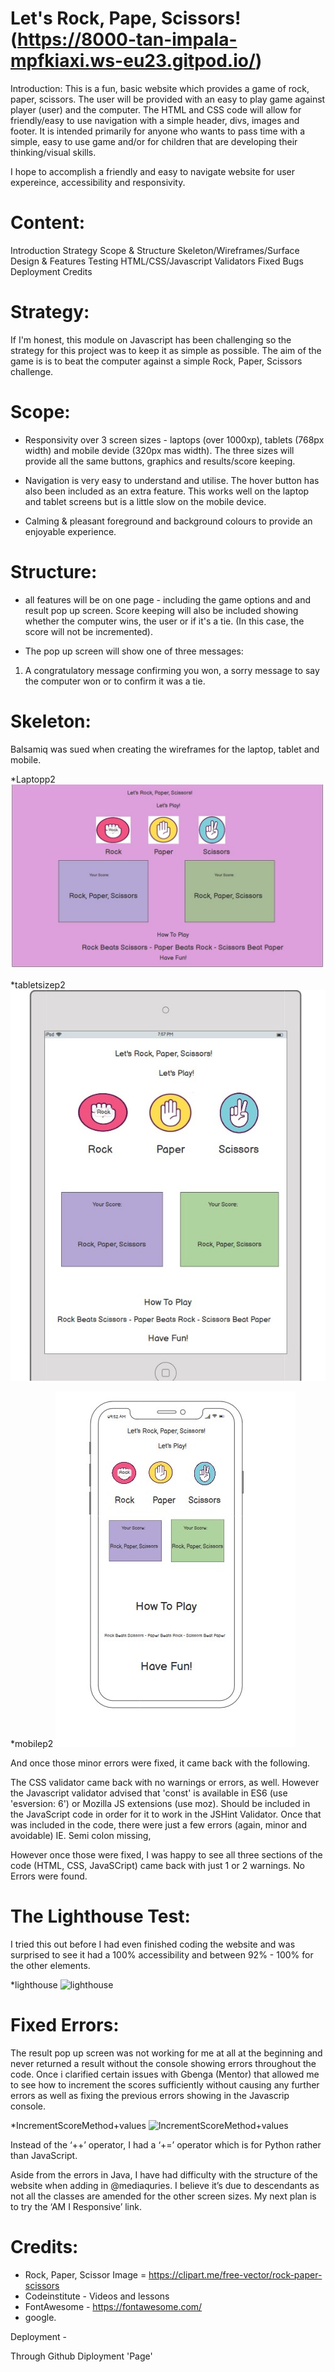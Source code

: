 # Let's Rock, Pape, Scissors! (https://8000-tan-impala-mpfkiaxi.ws-eu23.gitpod.io/)

Introduction: 
This is a fun, basic website which provides a game of rock, paper, scissors. 
The user will be provided with an easy to play game against player (user) and the computer. 
The HTML and CSS code will allow for friendly/easy to use navigation with a simple header, divs, images and footer. 
It is intended primarily for anyone who wants to pass time with a simple, easy to use game and/or for children that are developing their thinking/visual skills. 

I hope to accomplish a friendly and easy to navigate website for user expereince, accessibility and responsivity.  

# Content: 
Introduction 
Strategy
Scope & Structure
Skeleton/Wireframes/Surface
Design & Features
Testing
HTML/CSS/Javascript Validators
Fixed Bugs
Deployment
Credits


# Strategy: 
If I'm honest, this module on Javascript has been challenging so the strategy for this project was to keep it as simple as possible. 
The aim of the game is is to beat the computer against a simple Rock, Paper, Scissors challenge. 

# Scope: 

- Responsivity over 3 screen sizes - laptops (over 1000xp), tablets (768px width) and mobile devide (320px mas width). The three sizes will provide all the same buttons, graphics and results/score keeping.

- Navigation is very easy to understand and utilise. The hover button has also been included as an extra feature. This works well on the laptop and tablet screens but is a little slow on the mobile device. 

- Calming & pleasant foreground and background colours to provide an enjoyable experience. 

# Structure: 
- all features will be on one page - including the game options and and result pop up screen. Score keeping will also be included showing whether the computer wins, the user or if it's a tie. (In this case, the score will not be incremented). 

- The pop up screen will show one of three messages: 
1) A congratulatory message confirming you won, a sorry message to say the computer won or to confirm it was a tie. 

# Skeleton: 
Balsamiq was sued when creating the wireframes for the laptop, tablet and mobile. 

*Laptopp2
![Laptopp2](/assets/images/laptopp2.jpg)

*tabletsizep2
![tabletsizep2](/assets/images/tabletsizep2.jpg)

*mobilep2
![mobilep2](/assets/images/mobilep2.jpg)


And once those minor errors were fixed, it came back with the following. 

 
The CSS validator came back with no warnings or errors, as well. However the Javascript validator advised that 
'const' is available in ES6 (use 'esversion: 6') or Mozilla JS extensions (use moz). Should be included in the JavaScript code in order for it to work in the JSHint Validator. 
Once that was included in the code, there were just a few errors (again, minor and avoidable) IE. Semi colon missing, 

However once those were fixed, I was happy to see all three sections of the code (HTML, CSS, JavaSCript) came back with just 1 or 2 warnings. No Errors were found. 

# The Lighthouse Test: 
I tried this out before I had even finished coding the website and was surprised to see it had a 100% accessibility and between 92% - 100% for the other elements. 

*lighthouse
![lighthouse](/assets/images/lighthouse.jpg)

# Fixed Errors: 
The result pop up screen was not working for me at all at the beginning and never returned a result without  the console showing errors throughout the code. Once i clarified certain issues with Gbenga (Mentor) that allowed me to see how to increment the scores sufficiently without causing any further errors as well as fixing the previous errors showing in the Javascrip console.
  
*IncrementScoreMethod+values
![IncrementScoreMethod+values](/assets/images/IncrementScoreMethod+values)

Instead of the ‘++’ operator, I had a ‘+=’ operator which is for Python rather than JavaScript.     

Aside from the errors in Java, I have had difficulty with the structure of the website when adding in @mediaquries. 
I believe it’s due to descendants as not all the classes are amended for the other screen sizes. My next plan is to try the ‘AM I Responsive’ link. 

# Credits: 

- Rock, Paper, Scissor Image = https://clipart.me/free-vector/rock-paper-scissors
- Codeinstitute - Videos and lessons
- FontAwesome - https://fontawesome.com/
- google.

Deployment - 

Through Github Diployment 'Page'

